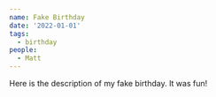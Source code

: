 ```yaml
---
name: Fake Birthday
date: '2022-01-01'
tags:
  - birthday
people:
  - Matt
---
```


Here is the description of my fake birthday. It was fun!
